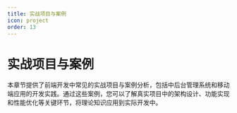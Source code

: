 ```yaml
---
title: 实战项目与案例
icon: project
order: 13
---
```


# 实战项目与案例

本章节提供了前端开发中常见的实战项目与案例分析，包括中后台管理系统和移动端应用的开发实践。通过这些案例，您可以了解真实项目中的架构设计、功能实现和性能优化等关键环节，将理论知识应用到实际开发中。
